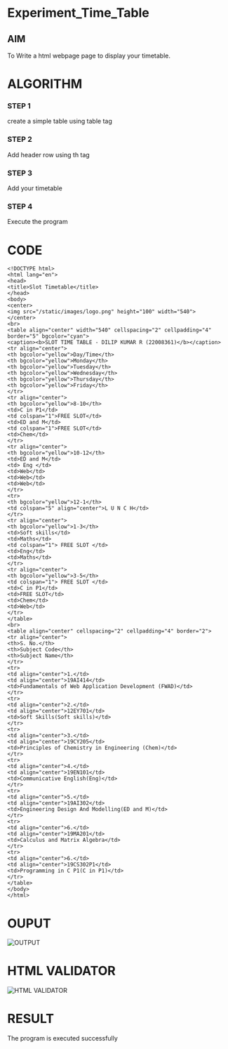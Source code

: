 # Experiment_Time_Table

## AIM
To Write a html webpage page to display your timetable.

# ALGORITHM
### STEP 1
create a simple table using table tag

### STEP 2
Add header row using th tag

### STEP 3
Add your timetable

### STEP 4
Execute the program


# CODE
```
<!DOCTYPE html>
<html lang="en">
<head>
<title>Slot Timetable</title>
</head>
<body>
<center>
<img src="/static/images/logo.png" height="100" width="540">
</center>
<br>
<table align="center" width="540" cellspacing="2" cellpadding="4" border="5" bgcolor="cyan">
<caption><b>SLOT TIME TABLE - DILIP KUMAR R (22008361)</b></caption>
<tr align="center">
<th bgcolor="yellow">Day/Time</th>
<th bgcolor="yellow">Monday</th>
<th bgcolor="yellow">Tuesday</th>
<th bgcolor="yellow">Wednesday</th>
<th bgcolor="yellow">Thursday</th>
<th bgcolor="yellow">Friday</th>
</tr>
<tr align="center">
<th bgcolor="yellow">8-10</th>
<td>C in P1</td>
<td colspan="1">FREE SLOT</td>
<td>ED and M</td>
<td colspan="1">FREE SLOT</td>
<td>Chem</td>
</tr>
<tr align="center">
<th bgcolor="yellow">10-12</th>
<td>ED and M</td>
<td> Eng </td>
<td>Web</td>
<td>Web</td>
<td>Web</td>
</tr>
<tr>
<th bgcolor="yellow">12-1</th>
<td colspan="5" align="center">L U N C H</td>
</tr>
<tr align="center">
<th bgcolor="yellow">1-3</th>
<td>Soft skills</td>
<td>Maths</td>
<td colspan="1"> FREE SLOT </td>
<td>Eng</td>
<td>Maths</td>
</tr>
<tr align="center">
<th bgcolor="yellow">3-5</th>
<td colspan="1"> FREE SLOT </td>
<td>C in P1</td>
<td>FREE SLOT</td>
<td>Chem</td>
<td>Web</td>
</tr>
</table>
<br>
<table align="center" cellspacing="2" cellpadding="4" border="2">
<tr align="center">
<th>S. No.</th>
<th>Subject Code</th>
<th>Subject Name</th>
</tr>
<tr>
<td align="center">1.</td>
<td align="center">19AI414</td>
<td>Fundamentals of Web Application Development (FWAD)</td>
</tr>
<tr>
<td align="center">2.</td>
<td align="center">12EY701</td>
<td>Soft Skills(Soft skills)</td>
</tr>
<tr>
<td align="center">3.</td>
<td align="center">19CY205</td>
<td>Principles of Chemistry in Engineering (Chem)</td>
</tr>
<tr>
<td align="center">4.</td>
<td align="center">19EN101</td>
<td>Communicative English(Eng)</td>
</tr>
<tr>
<td align="center">5.</td>
<td align="center">19AI302</td>
<td>Engineering Design And Modelling(ED and M)</td>
</tr>
<tr>
<td align="center">6.</td>
<td align="center">19MA201</td>
<td>Calculus and Matrix Algebra</td>
</tr>
<tr>
<td align="center">6.</td>
<td align="center">19CS302P1</td>
<td>Programming in C P1(C in P1)</td>
</tr>
</table>
</body>
</html>
```

# OUPUT
![OUTPUT](http://dilipkumar.student.saveetha.in:8000/static/images/ou.png?raw=true)

# HTML VALIDATOR
![HTML VALIDATOR](http://dilipkumar.student.saveetha.in:8000/static/images/valid.png?raw=true)

# RESULT 
The program is executed successfully